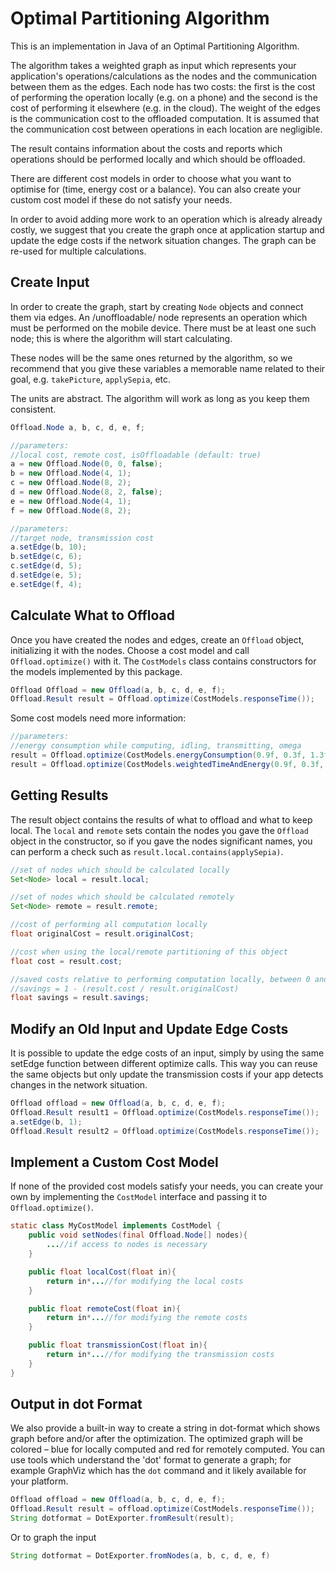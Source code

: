 Optimal Partitioning Algorithm
==============================

This is an implementation in Java of an Optimal Partitioning
Algorithm.

The algorithm takes a weighted graph as input which represents your
application's operations/calculations as the nodes and the
communication between them as the edges. Each node has two costs: the
first is the cost of performing the operation locally (e.g. on a
phone) and the second is the cost of performing it elsewhere (e.g. in
the cloud). The weight of the edges is the communication cost to the
offloaded computation. It is assumed that the communication cost
between operations in each location are negligible.

The result contains information about the costs and reports which
operations should be performed locally and which should be offloaded.

There are different cost models in order to choose what you want to
optimise for (time, energy cost or a balance). You can also create
your custom cost model if these do not satisfy your needs.

In order to avoid adding more work to an operation which is already
already costly, we suggest that you create the graph once at
application startup and update the edge costs if the network situation
changes. The graph can be re-used for multiple calculations.

Create Input
--------------

In order to create the graph, start by creating `Node` objects and
connect them via edges. An /unoffloadable/ node represents an
operation which must be performed on the mobile device. There must be
at least one such node; this is where the algorithm will start
calculating.

These nodes will be the same ones returned by the algorithm, so we
recommend that you give these variables a memorable name related to
their goal, e.g. `takePicture`, `applySepia`, etc.

The units are abstract. The algorithm will work as long as you keep
them consistent.

```java
Offload.Node a, b, c, d, e, f;

//parameters:
//local cost, remote cost, isOffloadable (default: true)
a = new Offload.Node(0, 0, false);
b = new Offload.Node(4, 1);
c = new Offload.Node(8, 2);
d = new Offload.Node(8, 2, false);
e = new Offload.Node(4, 1);
f = new Offload.Node(8, 2);

//parameters:
//target node, transmission cost
a.setEdge(b, 10);
b.setEdge(c, 6);
c.setEdge(d, 5);
d.setEdge(e, 5);
e.setEdge(f, 4);
```

Calculate What to Offload
-------------------------

Once you have created the nodes and edges, create an `Offload` object,
initializing it with the nodes. Choose a cost model and call
`Offload.optimize()` with it. The `CostModels` class contains
constructors for the models implemented by this package.

```java
Offload Offload = new Offload(a, b, c, d, e, f);
Offload.Result result = Offload.optimize(CostModels.responseTime());
```
Some cost models need more information:

```java
//parameters:
//energy consumption while computing, idling, transmitting, omega
result = Offload.optimize(CostModels.energyConsumption(0.9f, 0.3f, 1.3f));
result = Offload.optimize(CostModels.weightedTimeAndEnergy(0.9f, 0.3f, 1.3f, 1f));
```

Getting Results
----------------

The result object contains the results of what to offload and what to
keep local. The `local` and `remote` sets contain the nodes you gave
the `Offload` object in the constructor, so if you gave the nodes
significant names, you can perform a check such as
`result.local.contains(applySepia)`.

```java
//set of nodes which should be calculated locally
Set<Node> local = result.local;

//set of nodes which should be calculated remotely
Set<Node> remote = result.remote;

//cost of performing all computation locally
float originalCost = result.originalCost;

//cost when using the local/remote partitioning of this object
float cost = result.cost;

//saved costs relative to performing computation locally, between 0 and 1.
//savings = 1 - (result.cost / result.originalCost)
float savings = result.savings;
```

Modify an Old Input and Update Edge Costs
------------------------------------------

It is possible to update the edge costs of an input, simply by using
the same setEdge function between different optimize calls. This way
you can reuse the same objects but only update the transmission costs
if your app detects changes in the network situation.

```java
Offload offload = new Offload(a, b, c, d, e, f);
Offload.Result result1 = Offload.optimize(CostModels.responseTime());
a.setEdge(b, 1);
Offload.Result result2 = Offload.optimize(CostModels.responseTime());
```

Implement a Custom Cost Model
---------------------------

If none of the provided cost models satisfy your needs, you can create
your own by implementing the `CostModel` interface and passing it to
`Offload.optimize()`.

```java
static class MyCostModel implements CostModel {
    public void setNodes(final Offload.Node[] nodes){
        ...//if access to nodes is necessary
    }

    public float localCost(float in){
        return in*...//for modifying the local costs
    }

    public float remoteCost(float in){
        return in*...//for modifying the remote costs
    }

    public float transmissionCost(float in){
        return in*...//for modifying the transmission costs
    }
}
```

Output in dot Format
--------------------

We also provide a built-in way to create a string in dot-format which
shows graph before and/or after the optimization. The optimized graph
will be colored – blue for locally computed and red for remotely
computed. You can use tools which understand the 'dot' format to
generate a graph; for example GraphViz which has the `dot` command and
it likely available for your platform.

```java
Offload offload = new Offload(a, b, c, d, e, f);
Offload.Result result = offload.optimize(CostModels.responseTime());
String dotformat = DotExporter.fromResult(result);
```

Or to graph the input

```java
String dotformat = DotExporter.fromNodes(a, b, c, d, e, f)
```
